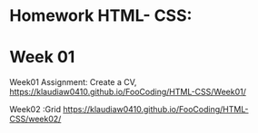 # Homework HTML- CSS:

# Week 01

Week01 Assignment: Create a CV,
https://klaudiaw0410.github.io/FooCoding/HTML-CSS/Week01/

Week02 :Grid
https://klaudiaw0410.github.io/FooCoding/HTML-CSS/week02/
